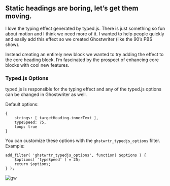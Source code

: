 ## Static headings are boring, let’s get them moving.

I love the typing effect generated by typed.js. There is just something so fun about motion and I think we need more of it. I wanted to help people quickly and easily add this effect so we created Ghostwriter (like the 90’s PBS show).

Instead creating an entirely new block we wanted to try adding the effect to the core heading block. I’m fascinated by the prospect of enhancing core blocks with cool new features.

### Typed.js Options
typed.js is responsible for the typing effect and any of the typed.js options can be changed in Ghostwriter as well.

Default options:
```
{
    strings: [ targetHeading.innerText ],
    typeSpeed: 75,
    loop: true
}
```

You can customize these options with the `ghstwrtr_typedjs_options` filter. Example:

```
add_filter( 'ghstwrtr_typedjs_options', function( $options ) {
    $options[ 'typeSpeed' ] = 25;
    return $options;
} );
```
![gw](https://ps.w.org/ghstwrtr/assets/screenshot-1.gif?rev=2231287 "gw")
